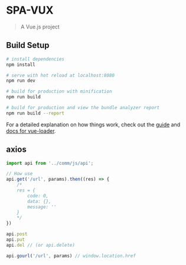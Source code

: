 # SPA-VUX

> A Vue.js project

## Build Setup

``` bash
# install dependencies
npm install

# serve with hot reload at localhost:8080
npm run dev

# build for production with minification
npm run build

# build for production and view the bundle analyzer report
npm run build --report
```

For a detailed explanation on how things work, check out the [guide](http://vuejs-templates.github.io/webpack/) and [docs for vue-loader](http://vuejs.github.io/vue-loader).


## axios

```js
import api from '../comm/js/api';

// How use
api.get('/url', params).then((res) => {
	/*
	res = {
		code: 0,
		data: {},
		message: ''
	}
	*/
})

api.post
api.put
api.del // (or api.delete)

api.gourl('/url', params) // window.location.href
```
